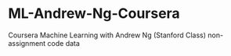 # ML-Andrew-Ng-Coursera
Coursera Machine Learning with Andrew Ng (Stanford Class) non-assignment code data
